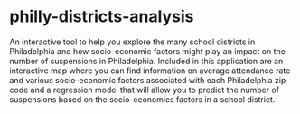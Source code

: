 # philly-districts-analysis
An interactive tool to help you explore the many school districts in Philadelphia and how socio-economic factors might play an impact on the number of suspensions in Philadelphia. Included in this application are an interactive map where you can find information on average attendance rate and various socio-economic factors associated with each Philadelphia zip code and a regression model that will allow you to predict the number of suspensions based on the socio-economics factors in a school district.
